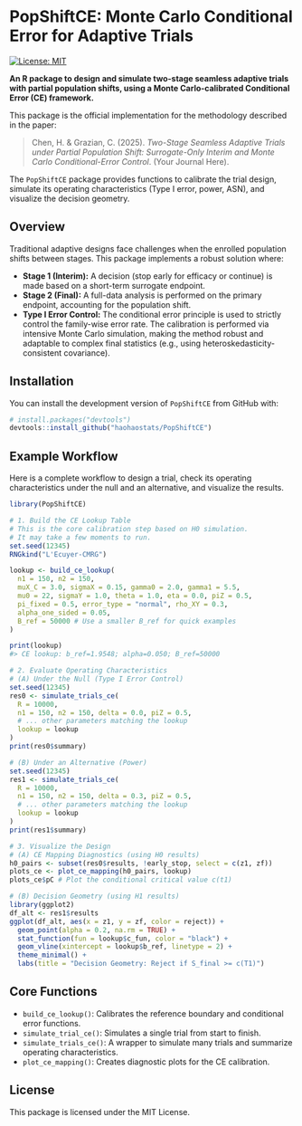 
# PopShiftCE: Monte Carlo Conditional Error for Adaptive Trials

[![License: MIT](https://img.shields.io/badge/License-MIT-yellow.svg)](https://opensource.org/licenses/MIT)

**An R package to design and simulate two-stage seamless adaptive trials with partial population shifts, using a Monte Carlo-calibrated Conditional Error (CE) framework.**

This package is the official implementation for the methodology described in the paper:

> Chen, H. & Grazian, C. (2025). *Two-Stage Seamless Adaptive Trials under Partial Population Shift: Surrogate-Only Interim and Monte Carlo Conditional-Error Control*. (Your Journal Here).

The `PopShiftCE` package provides functions to calibrate the trial design, simulate its operating characteristics (Type I error, power, ASN), and visualize the decision geometry.

## Overview

Traditional adaptive designs face challenges when the enrolled population shifts between stages. This package implements a robust solution where:

-   **Stage 1 (Interim):** A decision (stop early for efficacy or continue) is made based on a short-term surrogate endpoint.
-   **Stage 2 (Final):** A full-data analysis is performed on the primary endpoint, accounting for the population shift.
-   **Type I Error Control:** The conditional error principle is used to strictly control the family-wise error rate. The calibration is performed via intensive Monte Carlo simulation, making the method robust and adaptable to complex final statistics (e.g., using heteroskedasticity-consistent covariance).



## Installation

You can install the development version of `PopShiftCE` from GitHub with:

```r
# install.packages("devtools")
devtools::install_github("haohaostats/PopShiftCE")
```

## Example Workflow

Here is a complete workflow to design a trial, check its operating characteristics under the null and an alternative, and visualize the results.

```r
library(PopShiftCE)

# 1. Build the CE Lookup Table
# This is the core calibration step based on H0 simulation.
# It may take a few moments to run.
set.seed(12345)
RNGkind("L'Ecuyer-CMRG")

lookup <- build_ce_lookup(
  n1 = 150, n2 = 150,
  muX_C = 3.0, sigmaX = 0.15, gamma0 = 2.0, gamma1 = 5.5,
  mu0 = 22, sigmaY = 1.0, theta = 1.0, eta = 0.0, piZ = 0.5,
  pi_fixed = 0.5, error_type = "normal", rho_XY = 0.3,
  alpha_one_sided = 0.05,
  B_ref = 50000 # Use a smaller B_ref for quick examples
)

print(lookup)
#> CE lookup: b_ref=1.9548; alpha=0.050; B_ref=50000

# 2. Evaluate Operating Characteristics
# (A) Under the Null (Type I Error Control)
set.seed(12345)
res0 <- simulate_trials_ce(
  R = 10000,
  n1 = 150, n2 = 150, delta = 0.0, piZ = 0.5,
  # ... other parameters matching the lookup
  lookup = lookup
)
print(res0$summary)

# (B) Under an Alternative (Power)
set.seed(12345)
res1 <- simulate_trials_ce(
  R = 10000,
  n1 = 150, n2 = 150, delta = 0.3, piZ = 0.5,
  # ... other parameters matching the lookup
  lookup = lookup
)
print(res1$summary)

# 3. Visualize the Design
# (A) CE Mapping Diagnostics (using H0 results)
h0_pairs <- subset(res0$results, !early_stop, select = c(z1, zf))
plots_ce <- plot_ce_mapping(h0_pairs, lookup)
plots_ce$pC # Plot the conditional critical value c(t1)

# (B) Decision Geometry (using H1 results)
library(ggplot2)
df_alt <- res1$results
ggplot(df_alt, aes(x = z1, y = zf, color = reject)) +
  geom_point(alpha = 0.2, na.rm = TRUE) +
  stat_function(fun = lookup$c_fun, color = "black") +
  geom_vline(xintercept = lookup$b_ref, linetype = 2) +
  theme_minimal() +
  labs(title = "Decision Geometry: Reject if S_final >= c(T1)")
```

## Core Functions

-   `build_ce_lookup()`: Calibrates the reference boundary and conditional error functions.
-   `simulate_trial_ce()`: Simulates a single trial from start to finish.
-   `simulate_trials_ce()`: A wrapper to simulate many trials and summarize operating characteristics.
-   `plot_ce_mapping()`: Creates diagnostic plots for the CE calibration.

## License

This package is licensed under the MIT License.